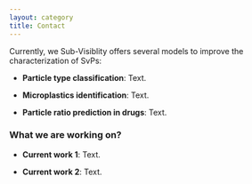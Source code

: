 ```yaml
---
layout: category
title: Contact
---
```


Currently, we Sub-Visiblity offers several models to improve the characterization of SvPs:

- **Particle type classification**: Text.

- **Microplastics identification**: Text.

- **Particle ratio prediction in drugs**: Text.

### What we are working on?

- **Current work 1**: Text.

- **Current work 2**: Text.
